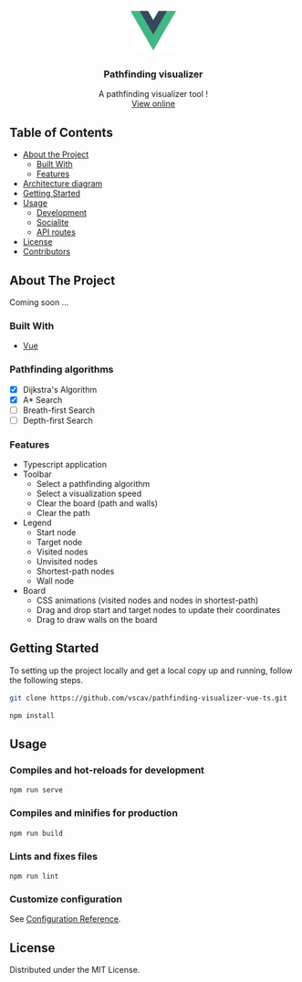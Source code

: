 <br />
<p align="center">
  <a href="https://github.com/N0Ls/Wodabest-REST">
    <img src="src/assets/logo.png" alt="Logo" width="80">
  </a>

  <h3 align="center">Pathfinding visualizer</h3>

  <p align="center">
    A pathfinding visualizer tool !
    <br />
    <a href="https://github.com/vscav/pathfinding-visualizer-vue-ts">View online</a>
  </p>
</p>

<!-- TABLE OF CONTENTS -->

## Table of Contents

- [About the Project](#about-the-project)
  - [Built With](#built-with)
  - [Features](#features)
- [Architecture diagram](#architecture-diagram)
- [Getting Started](#getting-started)
- [Usage](#usage)
  - [Development](#development)
  - [Socialite](#socialite)
  - [API routes](#api-routes)
- [License](#license)
- [Contributors](#contributors)

<!-- ABOUT THE PROJECT -->

## About The Project

Coming soon ...

### Built With

- [Vue](https://vuejs.org/)

### Pathfinding algorithms

- [x] Dijkstra's Algorithm
- [x] A\* Search
- [ ] Breath-first Search
- [ ] Depth-first Search

### Features

- Typescript application
- Toolbar
  - Select a pathfinding algorithm
  - Select a visualization speed
  - Clear the board (path and walls)
  - Clear the path
- Legend
  - Start node
  - Target node
  - Visited nodes
  - Unvisited nodes
  - Shortest-path nodes
  - Wall node
- Board
  - CSS animations (visited nodes and nodes in shortest-path)
  - Drag and drop start and target nodes to update their coordinates
  - Drag to draw walls on the board

## Getting Started

To setting up the project locally and get a local copy up and running, follow the following steps.

```sh
git clone https://github.com/vscav/pathfinding-visualizer-vue-ts.git
```

```sh
npm install
```

## Usage

### Compiles and hot-reloads for development

```
npm run serve
```

### Compiles and minifies for production

```
npm run build
```

### Lints and fixes files

```
npm run lint
```

### Customize configuration

See [Configuration Reference](https://cli.vuejs.org/config/).

## License

Distributed under the MIT License.
